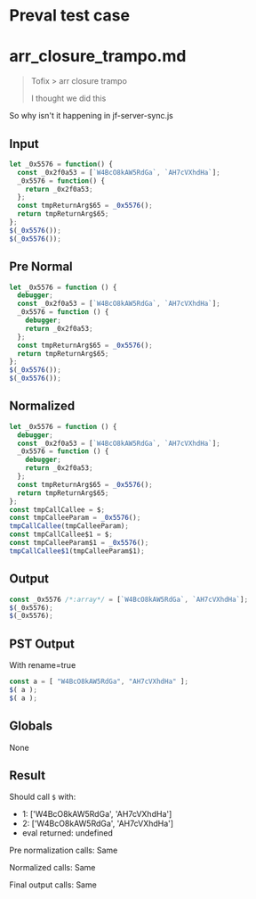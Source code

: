 # Preval test case

# arr_closure_trampo.md

> Tofix > arr closure trampo
>
> I thought we did this

So why isn't it happening in jf-server-sync.js

## Input

`````js filename=intro
let _0x5576 = function() {
  const _0x2f0a53 = [`W4BcO8kAW5RdGa`, `AH7cVXhdHa`];
  _0x5576 = function() {
    return _0x2f0a53;
  };
  const tmpReturnArg$65 = _0x5576();
  return tmpReturnArg$65;
};
$(_0x5576());
$(_0x5576());
`````

## Pre Normal


`````js filename=intro
let _0x5576 = function () {
  debugger;
  const _0x2f0a53 = [`W4BcO8kAW5RdGa`, `AH7cVXhdHa`];
  _0x5576 = function () {
    debugger;
    return _0x2f0a53;
  };
  const tmpReturnArg$65 = _0x5576();
  return tmpReturnArg$65;
};
$(_0x5576());
$(_0x5576());
`````

## Normalized


`````js filename=intro
let _0x5576 = function () {
  debugger;
  const _0x2f0a53 = [`W4BcO8kAW5RdGa`, `AH7cVXhdHa`];
  _0x5576 = function () {
    debugger;
    return _0x2f0a53;
  };
  const tmpReturnArg$65 = _0x5576();
  return tmpReturnArg$65;
};
const tmpCallCallee = $;
const tmpCalleeParam = _0x5576();
tmpCallCallee(tmpCalleeParam);
const tmpCallCallee$1 = $;
const tmpCalleeParam$1 = _0x5576();
tmpCallCallee$1(tmpCalleeParam$1);
`````

## Output


`````js filename=intro
const _0x5576 /*:array*/ = [`W4BcO8kAW5RdGa`, `AH7cVXhdHa`];
$(_0x5576);
$(_0x5576);
`````

## PST Output

With rename=true

`````js filename=intro
const a = [ "W4BcO8kAW5RdGa", "AH7cVXhdHa" ];
$( a );
$( a );
`````

## Globals

None

## Result

Should call `$` with:
 - 1: ['W4BcO8kAW5RdGa', 'AH7cVXhdHa']
 - 2: ['W4BcO8kAW5RdGa', 'AH7cVXhdHa']
 - eval returned: undefined

Pre normalization calls: Same

Normalized calls: Same

Final output calls: Same

